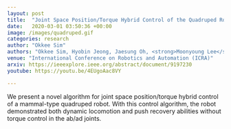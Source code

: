 ```yaml
---
layout: post
title:  "Joint Space Position/Torque Hybrid Control of the Quadruped Robot for Locomotion and Push Reaction"
date:   2020-03-01 03:50:36 +00:00
image: /images/quadruped.gif
categories: research
author: "Okkee Sim"
authors: "Okkee Sim, Hyobin Jeong, Jaesung Oh, <strong>Moonyoung Lee</strong>, Kang Kyu Lee, Hae-Won Park, Jun-Ho Oh"
venue: "International Conference on Robotics and Automation (ICRA)"
arxiv: https://ieeexplore.ieee.org/abstract/document/9197230
youtube: https://youtu.be/4EUgoAac8VY

---
```

We present a novel algorithm for joint space position/torque hybrid control of a mammal-type quadruped robot. With this control algorithm, the robot demonstrated both dynamic locomotion and push recovery abilities without torque control in the ab/ad joints.
